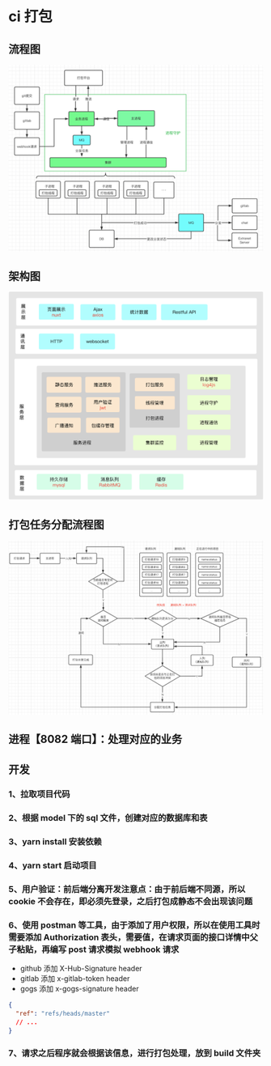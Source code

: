 # ci 打包

## 流程图

!['流程图'](./bundler/public/static/project_flow.png '流程图')

## 架构图

!['架构图'](./bundler/public/static/project_struct.png '架构图')

## 打包任务分配流程图

!['打包任务分配流程'](./bundler/public/static/project_distribute.png '打包任务分配流程')

## 进程【8082 端口】：处理对应的业务

## 开发

### 1、拉取项目代码

### 2、根据 model 下的 sql 文件，创建对应的数据库和表

### 3、yarn install 安装依赖

### 4、yarn start 启动项目

### 5、用户验证：前后端分离开发注意点：由于前后端不同源，所以 cookie 不会存在，即必须先登录，之后打包成静态不会出现该问题

### 6、使用 postman 等工具，由于添加了用户权限，所以在使用工具时需要添加 Authorization 表头，需要值，在请求页面的接口详情中父子粘贴，再编写 post 请求模拟 webhook 请求

- github 添加 X-Hub-Signature header
- gitlab 添加 x-gitlab-token header
- gogs 添加 x-gogs-signature header

```json
{
  "ref": "refs/heads/master"
  // ...
}
```

### 7、请求之后程序就会根据该信息，进行打包处理，放到 build 文件夹
